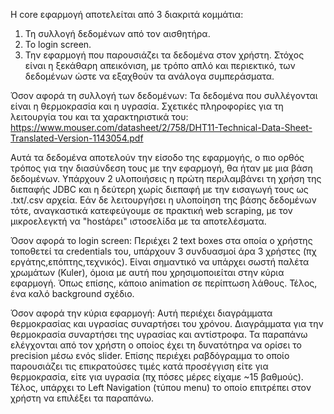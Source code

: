 Η core εφαρμογή αποτελείται από 3 διακριτά κομμάτια:
1) Τη συλλογή δεδομένων από τον αισθητήρα.
2) Το login screen.
3) Την εφαρμογή που παρουσιάζει τα δεδομένα στον χρήστη.
Στόχος είναι η ξεκάθαρη απεικόνιση, με τρόπο απλό και περιεκτικό, των δεδομένων ώστε να εξαχθούν τα ανάλογα συμπεράσματα.

Όσον αφορά τη συλλογή των δεδομένων: Τα δεδομένα που συλλέγονται είναι η θερμοκρασία και η υγρασία. 
Σχετικές πληροφορίες για τη λειτουργία του και τα χαρακτηριστικά του: 
https://www.mouser.com/datasheet/2/758/DHT11-Technical-Data-Sheet-Translated-Version-1143054.pdf

Αυτά τα δεδομένα αποτελούν την είσοδο της εφαρμογής, ο πιο ορθός τρόπος για την διασύνδεση τους με την εφαρμογή,
θα ήταν με μια βάση δεδομένων. Υπάρχουν 2 υλοποιήσεις η πρώτη περιλαμβάνει τη χρήση της διεπαφής JDBC και η δεύτερη
χωρίς διεπαφή με την εισαγωγή τους ως .txt/.csv αρχεία. Εάν δε λειτουργήσει η υλοποίηση της βάσης δεδομένων τότε,
αναγκαστικά κατεφεύγουμε σε πρακτική web scraping, με τον μικροελεγκτή να "hostάρει" ιστοσελίδα με τα αποτελέσματα.

Όσον αφορά το login screen: Περιέχει 2 text boxes στα οποία ο χρήστης τοποθετεί τα credentials του, υπάρχουν 3 συνδυασμοί
άρα 3 χρήστες (πχ εργάτης,επόπτης,τεχνικός). Είναι σημαντικό να υπάρχει σωστή παλέτα χρωμάτων (Kuler), όμοια με αυτή που
χρησιμοποιείται στην κύρια εφαρμογή. Όπως επίσης, κάποιο animation σε περίπτωση λάθους. Τέλος, ένα καλό background σχέδιο.

Όσον αφορά την κύρια εφαρμογή: Αυτή περιέχει διαγράμματα θερμοκρασίας και υγρασίας συναρτήσει του χρόνου. 
Διαγράμματα για την θερμοκρασία συναρτήσει της υγρασίας και αντίστροφα. Τα παραπάνω ελέγχονται από τον χρήστη ο οποίος
έχει τη δυνατότηρα να ορίσει το precision μέσω ενός slider.
Επίσης περιέχει ραβδόγραμμα το οποίο παρουσιάζει τις επικρατούσες τιμές κατά προσέγγιση είτε για θερμοκρασία, είτε για υγρασία 
(πχ πόσες μέρες είχαμε ~15 βαθμούς).
Τέλος, υπάρχει το Left Navigation (τύπου menu) το οποίο επιτρέπει στον χρήστη να επιλέξει τα παραπάνω. 
